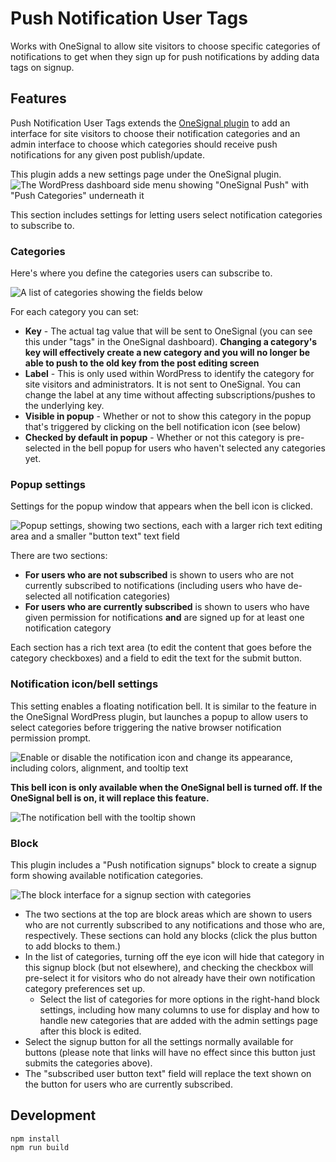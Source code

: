 # Push Notification User Tags

Works with OneSignal to allow site visitors to choose specific categories of notifications to get when they sign up for push notifications by adding data tags on signup. 

## Features 

Push Notification User Tags extends the [OneSignal plugin](https://wordpress.org/plugins/onesignal-free-web-push-notifications/) to add an interface for site visitors to choose their notification categories and an admin interface to choose which categories should receive push notifications for any given post publish/update. 

This plugin adds a new settings page under the OneSignal plugin.
![The WordPress dashboard side menu showing "OneSignal Push" with "Push Categories" underneath it](https://docs.ktoo.media/wp-content/uploads/2021/02/OneSignal-submenu.png)

This section includes settings for letting users select notification categories to subscribe to.

### Categories
Here's where you define the categories users can subscribe to. 

![A list of categories showing the fields below](https://docs.ktoo.media/wp-content/uploads/2021/02/PushNotifications-define-categories.png)

For each category you can set:
- **Key** - The actual tag value that will be sent to OneSignal (you can see this under "tags" in the OneSignal dashboard). **Changing a category's key will effectively create a new category and you will no longer be able to push to the old key from the post editing screen**
- **Label** - This is only used within WordPress to identify the category for site visitors and administrators. It is not sent to OneSignal. You can change the label at any time without affecting subscriptions/pushes to the underlying key.
- **Visible in popup** - Whether or not to show this category in the popup that's triggered by clicking on the bell notification icon (see below)
- **Checked by default in popup** - Whether or not this category is pre-selected in the bell popup for users who haven't selected any categories yet.

### Popup settings
Settings for the popup window that appears when the bell icon is clicked.

![Popup settings, showing two sections, each with a larger rich text editing area and a smaller "button text" text field](https://docs.ktoo.media/wp-content/uploads/2021/02/PushCategories-popup-settings.png)

There are two sections:
- **For users who are not subscribed** is shown to users who are not currently subscribed to notifications (including users who have de-selected all notification categories)
- **For users who are currently subscribed** is shown to users who have given permission for notifications **and** are signed up for at least one notification category

Each section has a rich text area (to edit the content that goes before the category checkboxes) and a field to edit the text for the submit button.

### Notification icon/bell settings

This setting enables a floating notification bell. It is similar to the feature in the OneSignal WordPress plugin, but launches a popup to allow users to select categories before triggering the native browser notification permission prompt. 

![Enable or disable the notification icon and change its appearance, including colors, alignment, and tooltip text](https://docs.ktoo.media/wp-content/uploads/2021/02/PushCategories-icon-settings.png)

**This bell icon is only available when the OneSignal bell is turned off. If the OneSignal bell is on, it will replace this feature.**

![The notification bell with the tooltip shown](https://docs.ktoo.media/wp-content/uploads/2021/02/Notification-bell.png)

### Block

This plugin includes a "Push notification signups" block to create a signup form showing available notification categories.

![The block interface for a signup section with categories](https://docs.ktoo.media/wp-content/uploads/2021/02/Push-notification-signups_block.png)

- The two sections at the top are block areas which are shown to users who are not currently subscribed to any notifications and those who are, respectively. These sections can hold any blocks (click the plus button to add blocks to them.)
- In the list of categories, turning off the eye icon will hide that category in this signup block (but not elsewhere), and checking the checkbox will pre-select it for visitors who do not already have their own notification category preferences set up.
    - Select the list of categories for more options in the right-hand block settings, including how many columns to use for display and how to handle new categories that are added with the admin settings page after this block is edited.
- Select the signup button for all the settings normally available for buttons (please note that links will have no effect since this button just submits the categories above).
- The "subscribed user button text" field will replace the text shown on the button for users who are currently subscribed. 



## Development

    npm install
    npm run build
